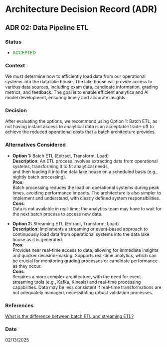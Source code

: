 # Architecture Decision Record (ADR)

## ADR 02: Data Pipeline ETL 

### Status
- <span style="color:green">ACCEPTED</span>

### Context
We must determine how to efficiently load data from our operational systems into the data lake house. The lake house will provide access to various data sources, including exam data, candidate information, grading metrics, and feedback. 
The goal is to enable efficient analytics and AI model development, ensuring timely and accurate insights.

### Decision
After evaluating the options, we recommend using Option 1: Batch ETL, as not having instant access to analytical data is an acceptable trade-off to achieve the reduced operational costs that a batch architecture provides.

### Alternatives Considered
- **Option 1:** Batch ETL (Extract, Transform, Load)  
  **Description**: An ETL process involves extracting data from operational systems, transforming it to fit analytical needs,   
  and then loading it into the data lake house on a scheduled basis (e.g., nightly batch processing).   
  **Pros**:     
  Batch processing reduces the load on operational systems during peak times, avoiding performance impacts. The architecture is also simpler to implement and understand, with clearly defined system responsibilities.  
  **Cons**:          
  Data is not available in real-time; the analytics team may have to wait for the next batch process to access new data.


- **Option 2:** Streaming ETL (Extract, Transform, Load)  
  **Description**: Implements a streaming or event-based approach to continuously load data from operational systems into the data lake house as it is generated.   
  **Pros**:     
  Provides near real-time access to data, allowing for immediate insights and quicker decision-making. Supports real-time analytics, which can be crucial for monitoring grading processes or candidate performance as they occur.  
  **Cons**:   
  Requires a more complex architecture, with the need for event streaming tools (e.g., Kafka, Kinesis) and real-time processing capabilities. Data may be less consistent if real-time transformations are not adequately managed, necessitating robust validation processes.

### References
[What is the difference between batch ETL and streaming ETL?](https://www.starfishetl.com/blog/Whats-Difference-Between-Batch-ETL-and-Streaming-ETL)

### Date
02/13/2025
